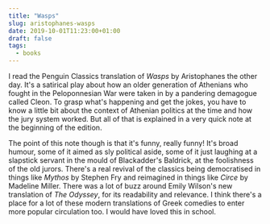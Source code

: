 ```yaml
---
title: "Wasps"
slug: aristophanes-wasps
date: 2019-10-01T11:23:00+01:00
draft: false
tags:
  - books
---
```


I read the Penguin Classics translation of _Wasps_ by Aristophanes the other day. It's a satirical play about how an older generation of Athenians who fought in the Peloponnesian War were taken in by a pandering demagogue called Cleon. To grasp what's happening and get the jokes, you have to know a little bit about the context of Athenian politics at the time and how the jury system worked. But all of that is explained in a very quick note at the beginning of the edition.

The point of this note though is that it's funny, really funny! It's broad humour, some of it aimed as sly political aside, some of it just laughing at a slapstick servant in the mould of Blackadder's Baldrick, at the foolishness of the old jurors. There's a real revival of the classics being democratised in things like _Mythos_ by Stephen Fry and reimagined in things like _Circe_ by Madeline Miller. There was a lot of buzz around Emily Wilson's new translation of _The Odyssey_, for its readability and relevance. I think there's a place for a lot of these modern translations of Greek comedies to enter more popular circulation too. I would have loved this in school.
